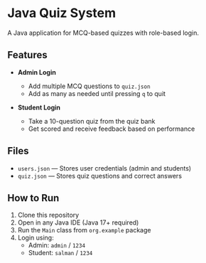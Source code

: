 # Java Quiz System

A Java application for MCQ-based quizzes with role-based login.

## Features

- **Admin Login**
  - Add multiple MCQ questions to `quiz.json`
  - Add as many as needed until pressing `q` to quit

- **Student Login**
  - Take a 10-question quiz from the quiz bank
  - Get scored and receive feedback based on performance

## Files

- `users.json` — Stores user credentials (admin and students)
- `quiz.json` — Stores quiz questions and correct answers

## How to Run

1. Clone this repository
2. Open in any Java IDE (Java 17+ required)
3. Run the `Main` class from `org.example` package
4. Login using:
   - Admin: `admin` / `1234`
   - Student: `salman` / `1234`
